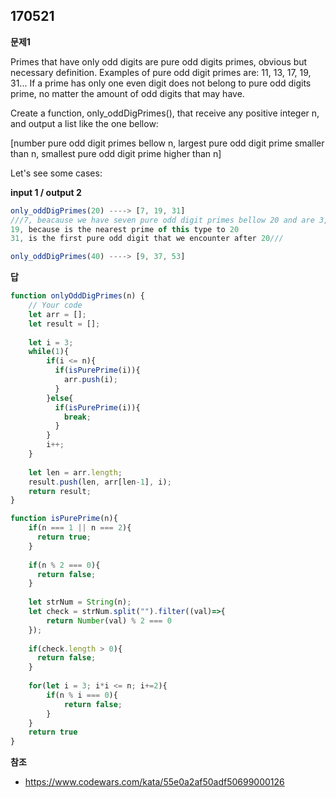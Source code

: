 ## 170521

**문제1**

Primes that have only odd digits are pure odd digits primes, obvious but necessary definition. Examples of pure odd digit primes are: 11, 13, 17, 19, 31... If a prime has only one even digit does not belong to pure odd digits prime, no matter the amount of odd digits that may have.

Create a function, only_oddDigPrimes(), that receive any positive integer n, and output a list like the one bellow:

[number pure odd digit primes bellow n, largest pure odd digit prime smaller than n, smallest pure odd digit prime higher than n]

Let's see some cases:


**input 1 / output 2**
~~~Javascript
only_oddDigPrimes(20) ----> [7, 19, 31]
///7, beacause we have seven pure odd digit primes bellow 20 and are 3, 5, 7, 11, 13, 17, 19
19, because is the nearest prime of this type to 20
31, is the first pure odd digit that we encounter after 20///

only_oddDigPrimes(40) ----> [9, 37, 53]
~~~

**답**
~~~Javascript
function onlyOddDigPrimes(n) {
    // Your code
    let arr = [];
    let result = [];
    
    let i = 3;
    while(1){
        if(i <= n){
          if(isPurePrime(i)){
            arr.push(i);
          }  
        }else{
          if(isPurePrime(i)){
            break;
          }
        }
        i++;
    }
    
    let len = arr.length;
    result.push(len, arr[len-1], i);
    return result;   
}

function isPurePrime(n){
    if(n === 1 || n === 2){
      return true;
    }
    
    if(n % 2 === 0){
      return false;
    }
    
    let strNum = String(n);
    let check = strNum.split("").filter((val)=>{
        return Number(val) % 2 === 0
    });
    
    if(check.length > 0){
      return false;
    }
    
    for(let i = 3; i*i <= n; i+=2){
        if(n % i === 0){
            return false;
        }
    }
    return true
}
~~~


**참조**
- https://www.codewars.com/kata/55e0a2af50adf50699000126

